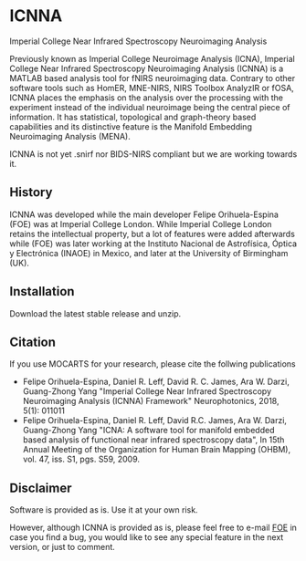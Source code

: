 # ICNNA
Imperial College Near Infrared Spectroscopy Neuroimaging Analysis

Previously known as Imperial College Neuroimage Analysis (ICNA), Imperial College Near Infrared Spectroscopy Neuroimaging Analysis (ICNNA) is a MATLAB based analysis tool for fNIRS neuroimaging data. Contrary to other software tools such as HomER, MNE-NIRS, NIRS Toolbox AnalyzIR or fOSA, ICNNA places the emphasis on the analysis over the processing with the experiment instead of the individual neuroimage being the central piece of information. It has statistical, topological and graph-theory based capabilities and its distinctive feature is the Manifold Embedding Neuroimaging Analysis (MENA).

ICNNA is not yet .snirf nor BIDS-NIRS compliant but we are working towards it.

## History
ICNNA was developed while the main developer Felipe Orihuela-Espina (FOE) was at Imperial College London. While Imperial College London retains the intellectual property, but a lot of features were added afterwards while (FOE) was later working at the Instituto Nacional de Astrofísica, Óptica y Electrónica (INAOE) in Mexico, and later at the University of Birmingham (UK).


## Installation
Download the latest stable release and unzip.


## Citation
If you use MOCARTS for your research, please cite the follwing publications

* Felipe Orihuela-Espina, Daniel R. Leff, David R. C. James, Ara W. Darzi, Guang-Zhong Yang "Imperial College Near Infrared Spectroscopy Neuroimaging Analysis (ICNNA) Framework" Neurophotonics, 2018, 5(1): 011011
* Felipe Orihuela-Espina, Daniel R. Leff, David R.C. James, Ara W. Darzi, Guang-Zhong Yang "ICNA: A software tool for manifold embedded based analysis of functional near infrared spectroscopy data", In 15th Annual Meeting of the Organization for Human Brain Mapping (OHBM), vol. 47, iss. S1, pgs. S59, 2009.

## Disclaimer
Software is provided as is. Use it at your own risk.

However, although ICNNA is provided as is, please feel free to e-mail [FOE](mailto:f.orihuela-espina@bham.ac.uk) in case you find a bug, you would like to see any special feature in the next version, or just to comment.